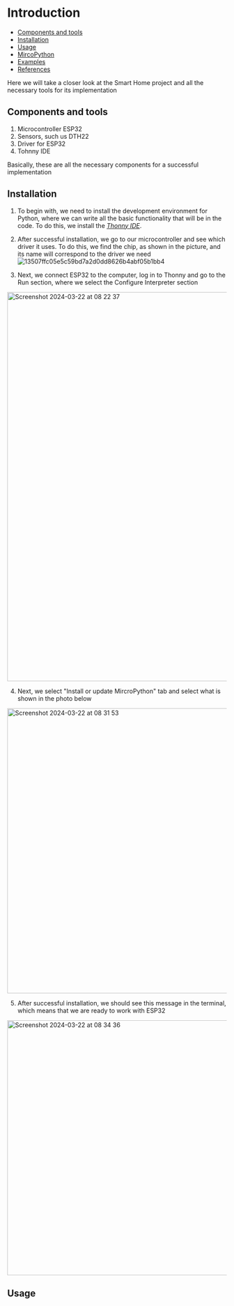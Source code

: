 # Introduction

* [Components and tools](#components-and-tools)
* [Installation](#installation)
* [Usage](#usage)
* [MircoPython](#micropython)
* [Examples](#examples)
* [References](#references)

Here we will take a closer look at the Smart Home project and all the necessary tools for its implementation

## Components and tools
1. Microcontroller ESP32
2. Sensors, such us DTH22
3. Driver for ESP32
4. Tohnny IDE

Basically, these are all the necessary components for a successful implementation

## Installation
1. To begin with, we need to install the development environment for Python, where we can write all the basic functionality that will be in the code. To do this, we install the [*Thonny IDE*](https://thonny.org/).

2. After successful installation, we go to our microcontroller and see which driver it uses. To do this, we find the chip, as shown in the picture, and its name will correspond to the driver we need
![13507ffc05e5c59bd7a2d0dd8626b4abf05b1bb4](https://github.com/BohTsR/BachThesis/assets/160582711/fa039be4-7348-40a0-ac09-ddadd442537d)

3. Next, we connect ESP32 to the computer, log in to Thonny and go to the Run section, where we select the Configure Interpreter section 
<img width="893" alt="Screenshot 2024-03-22 at 08 22 37" src="https://github.com/BohTsR/BachThesis/assets/160582711/6acef568-250a-47c7-9073-338abfd36240">


4. Next, we select "Install or update MircroPython" tab and select what is shown in the photo below 
<img width="654" alt="Screenshot 2024-03-22 at 08 31 53" src="https://github.com/BohTsR/BachThesis/assets/160582711/b46bdceb-c29d-4e7d-8994-80b382e6a9be">

5. After successful installation, we should see this message in the terminal, which means that we are ready to work with ESP32
<img width="585" alt="Screenshot 2024-03-22 at 08 34 36" src="https://github.com/BohTsR/BachThesis/assets/160582711/78d92adc-1b22-43fe-8aa5-e029acea22a4">

## Usage
